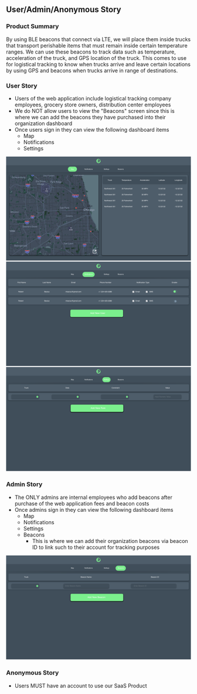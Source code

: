 ## User/Admin/Anonymous Story

### Product Summary
By using BLE beacons that connect via LTE, we will place them inside trucks that transport perishable items that must remain inside certain temperature ranges. We can use these beacons to track data such as temperature, acceleration of the truck, and GPS location of the truck. This comes to use for logistical tracking to know when trucks arrive and leave certain locations by using GPS and beacons when trucks arrive in range of destinations.


### User Story
* Users of the web application include logistical tracking company employees, grocery store owners, distribution center employees
* We do NOT allow users to view the "Beacons" screen since this is where we can add the beacons they have purchased into their organization dashboard
* Once users sign in they can view the following dashboard items
    * Map
    * Notifications
    * Settings

![Map](images/Map.png "Map")
![Notifications](images/Notifications.png "Notifications")
![Settings](images/Settings.png "Settings")


### Admin Story
* The ONLY admins are internal employees who add beacons after purchase of the web application fees and beacon costs
* Once admins sign in they can view the following dashboard items
    * Map
    * Notifications
    * Settings
    * Beacons
        * This is where we can add their organization beacons via beacon ID to link such to their account for tracking purposes

![Beacons](images/Beacons.png "Beacons")

### Anonymous Story
* Users MUST have an account to use our SaaS Product